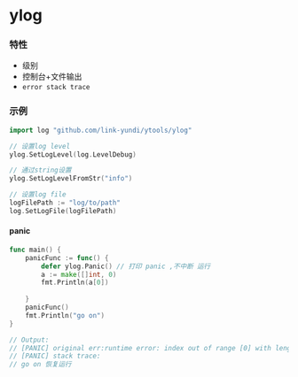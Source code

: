 # ylog

### 特性

- 级别
- 控制台+文件输出
- `error stack trace`

### 示例

```go
import log "github.com/link-yundi/ytools/ylog"

// 设置log level
ylog.SetLogLevel(log.LevelDebug)

// 通过string设置
ylog.SetLogLevelFromStr("info")

// 设置log file
logFilePath := "log/to/path"
log.SetLogFile(logFilePath)
```

#### panic

```go
func main() {
    panicFunc := func() {
        defer ylog.Panic() // 打印 panic ,不中断 运行
        a := make([]int, 0)
        fmt.Println(a[0])
    
    }
    panicFunc()
    fmt.Println("go on")
}

// Output:
// [PANIC] original err:runtime error: index out of range [0] with length 0
// [PANIC] stack trace: 
// go on 恢复运行
```

